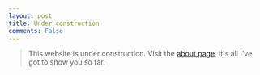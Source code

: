 ```yaml
---
layout: post
title: Under construction
comments: False
---
```


> This website is under construction.
> Visit the [about page](/about), it's all I've got to show you so far.

